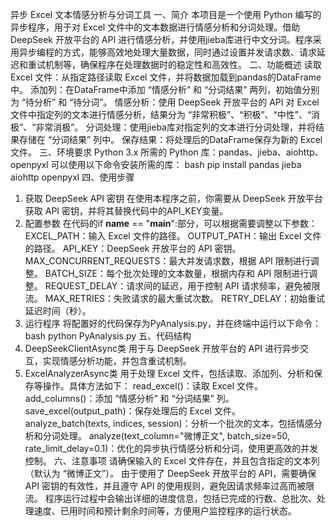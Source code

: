 异步 Excel 文本情感分析与分词工具
一、简介
本项目是一个使用 Python 编写的异步程序，用于对 Excel 文件中的文本数据进行情感分析和分词处理。借助 DeepSeek 开放平台的 API 进行情感分析，并使用jieba库进行中文分词。程序采用异步编程的方式，能够高效地处理大量数据，同时通过设置并发请求数、请求延迟和重试机制等，确保程序在处理数据时的稳定性和高效性。
二、功能概述
读取 Excel 文件：从指定路径读取 Excel 文件，并将数据加载到pandas的DataFrame中。
添加列：在DataFrame中添加 “情感分析” 和 “分词结果” 两列，初始值分别为 “待分析” 和 “待分词”。
情感分析：使用 DeepSeek 开放平台的 API 对 Excel 文件中指定列的文本进行情感分析，结果分为 “非常积极”、“积极”、“中性”、“消极”、“非常消极”。
分词处理：使用jieba库对指定列的文本进行分词处理，并将结果存储在 “分词结果” 列中。
保存结果：将处理后的DataFrame保存为新的 Excel 文件。
三、环境要求
Python 3.x
所需的 Python 库：pandas、jieba、aiohttp、openpyxl
可以使用以下命令安装所需的库：
bash
pip install pandas jieba aiohttp openpyxl
四、使用步骤
1. 获取 DeepSeek API 密钥
在使用本程序之前，你需要从 DeepSeek 开放平台获取 API 密钥，并将其替换代码中的API_KEY变量。
2. 配置参数
在代码的if __name__ == "__main__":部分，可以根据需要调整以下参数：
EXCEL_PATH：输入 Excel 文件的路径。
OUTPUT_PATH：输出 Excel 文件的路径。
API_KEY：DeepSeek 开放平台的 API 密钥。
MAX_CONCURRENT_REQUESTS：最大并发请求数，根据 API 限制进行调整。
BATCH_SIZE：每个批次处理的文本数量，根据内存和 API 限制进行调整。
REQUEST_DELAY：请求间的延迟，用于控制 API 请求频率，避免被限流。
MAX_RETRIES：失败请求的最大重试次数。
RETRY_DELAY：初始重试延迟时间（秒）。
3. 运行程序
将配置好的代码保存为PyAnalysis.py，并在终端中运行以下命令：
bash
python PyAnalysis.py
五、代码结构
1. DeepSeekClientAsync类
用于与 DeepSeek 开放平台的 API 进行异步交互，实现情感分析功能，并包含重试机制。
2. ExcelAnalyzerAsync类
用于处理 Excel 文件，包括读取、添加列、分析和保存等操作。具体方法如下：
read_excel()：读取 Excel 文件。
add_columns()：添加 “情感分析” 和 “分词结果” 列。
save_excel(output_path)：保存处理后的 Excel 文件。
analyze_batch(texts, indices, session)：分析一个批次的文本，包括情感分析和分词处理。
analyze(text_column="微博正文", batch_size=50, rate_limit_delay=0.1)：优化的异步执行情感分析和分词，使用更高效的并发控制。
六、注意事项
请确保输入的 Excel 文件存在，并且包含指定的文本列（默认为 “微博正文”）。
由于使用了 DeepSeek 开放平台的 API，需要确保 API 密钥的有效性，并且遵守 API 的使用规则，避免因请求频率过高而被限流。
程序运行过程中会输出详细的进度信息，包括已完成的行数、总批次、处理速度、已用时间和预计剩余时间等，方便用户监控程序的运行状态。
